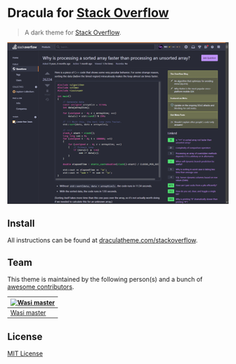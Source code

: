 # Dracula for [Stack Overflow](https://stackoverflow.com)

> A dark theme for [Stack Overflow](https://stackoverflow.com).

![Screenshot](./screenshot.png)

## Install

All instructions can be found at [draculatheme.com/stackoverflow](https://draculatheme.com/stackoverflow).

## Team

This theme is maintained by the following person(s) and a bunch of [awesome contributors](https://github.com/dracula/stackoverflow/graphs/contributors).

[![Wasi master](https://github.com/wasi-master.png?size=100)](https://github.com/wasi-master) |
--- |
[Wasi master](https://github.com/wasi-master) |

## License

[MIT License](./LICENSE)
